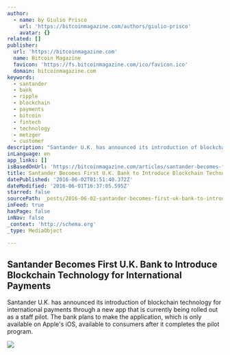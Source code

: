 ```yaml
---
author:
  - name: by Giulio Prisco
    url: 'https://bitcoinmagazine.com/authors/giulio-prisco'
    avatar: {}
related: []
publisher:
  url: 'https://bitcoinmagazine.com'
  name: Bitcoin Magazine
  favicon: 'https://fs.bitcoinmagazine.com/ico/favicon.ico'
  domain: bitcoinmagazine.com
keywords:
  - santander
  - bank
  - ripple
  - blockchain
  - payments
  - bitcoin
  - fintech
  - technology
  - metzger
  - customer
description: "Santander U.K. has announced its introduction of blockchain technology for international payments through a new app that is currently being rolled out as a staff pilot. The bank plans to make the application, which is only available on Apple's iOS, available to consumers after it completes the pilot program."
inLanguage: en
app_links: []
isBasedOnUrl: 'https://bitcoinmagazine.com/articles/santander-becomes-first-u-k-bank-to-introduce-blockchain-technology-for-international-payments-1464795902'
title: Santander Becomes First U.K. Bank to Introduce Blockchain Technology for International Payments
datePublished: '2016-06-02T01:51:40.372Z'
dateModified: '2016-06-01T16:37:05.595Z'
starred: false
sourcePath: _posts/2016-06-02-santander-becomes-first-uk-bank-to-introduce-blockchain-te.md
inFeed: true
hasPage: false
inNav: false
_context: 'http://schema.org'
_type: MediaObject

---
```

<article style=""><h1>Santander Becomes First U.K. Bank to Introduce Blockchain Technology for International Payments</h1><p>Santander U.K. has announced its introduction of blockchain technology for international payments through a new app that is currently being rolled out as a staff pilot. The bank plans to make the application, which is only available on Apple's iOS, available to consumers after it completes the pilot program.</p><img src="https://fs.bitcoinmagazine.com/img/articles/santander-becomes-first-u-k-bank-to-introduce-blockchain-technology-for-international-payments.jpg" /></article>